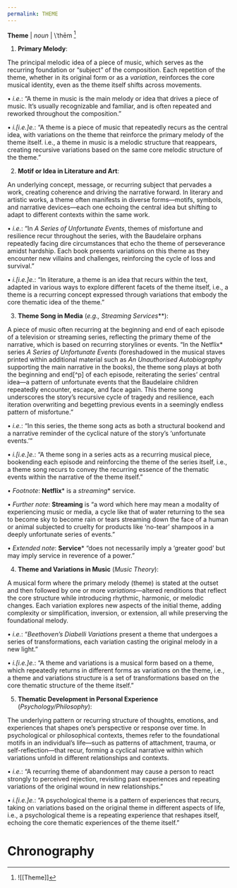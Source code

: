 ```yaml
---
permalink: THEME
---
```





**Theme** | _noun_ | \ˈthēm [^L]

  

1. **Primary Melody**:

The principal melodic idea of a piece of music, which serves as the recurring foundation or “subject” of the composition. Each repetition of the theme, whether in its original form or as a _variation_, reinforces the core musical identity, even as the theme itself shifts across movements.

• _i.e._: “A theme in music is the main melody or idea that drives a piece of music. It’s usually recognizable and familiar, and is often repeated and reworked throughout the composition.”

• _i.\[i.e.]e._: “A theme is a piece of music that repeatedly recurs as the central idea, with variations on the theme that reinforce the primary melody of the theme itself. i.e., a theme in music is a melodic structure that reappears, creating recursive variations based on the same core melodic structure of the theme.”

2. **Motif or Idea in Literature and Art**:

An underlying concept, message, or recurring subject that pervades a work, creating coherence and driving the narrative forward. In literary and artistic works, a theme often manifests in diverse forms—motifs, symbols, and narrative devices—each one echoing the central idea but shifting to adapt to different contexts within the same work.

• _i.e._: “In _A Series of Unfortunate Events_, themes of misfortune and resilience recur throughout the series, with the Baudelaire orphans repeatedly facing dire circumstances that echo the theme of perseverance amidst hardship. Each book presents variations on this theme as they encounter new villains and challenges, reinforcing the cycle of loss and survival.”

• _i.\[i.e.]e._: “In literature, a theme is an idea that recurs within the text, adapted in various ways to explore different facets of the theme itself, i.e., a theme is a recurring concept expressed through variations that embody the core thematic idea of the theme.”

3. **Theme Song in Media** (_e.g.,_ _Streaming Services_**):

A piece of music often recurring at the beginning and end of each episode of a television or streaming series, reflecting the primary theme of the narrative, which is based on recurring storylines or events. “In the Netflix* series _A Series of Unfortunate Events_ (foreshadowed in the musical staves printed within additional material such as _An Unauthorised Autobiography_ supporting the main narrative in the books), the theme song plays at both the beginning and end\[^p] of each episode, reiterating the series’ central idea—a pattern of unfortunate events that the Baudelaire children repeatedly encounter, escape, and face again. This theme song underscores the story’s recursive cycle of tragedy and resilience, each iteration overwriting and begetting previous events in a seemingly endless pattern of misfortune.”

• _i.e._: “In this series, the theme song acts as both a structural bookend and a narrative reminder of the cyclical nature of the story’s ‘unfortunate events.’”

• _i.\[i.e.]e._: “A theme song in a series acts as a recurring musical piece, bookending each episode and reinforcing the theme of the series itself, i.e., a theme song recurs to convey the recurring essence of the thematic events within the narrative of the theme itself.”

• _Footnote_: **Netflix*** is a _streaming_* service.

• _Further note_: **Streaming** is “a word which here may mean a modality of experiencing music or media, a cycle like that of water returning to the sea to become sky to become rain or tears streaming down the face of a human or animal subjected to cruelty for products like ‘no-tear’ shampoos in a deeply unfortunate series of events.”

• _Extended note_: **Service*** “does not necessarily imply a ‘greater good’ but may imply service in reverence of a power.”

4. **Theme and Variations in Music** (_Music Theory_):

A musical form where the primary melody (theme) is stated at the outset and then followed by one or more _variations_—altered renditions that reflect the core structure while introducing rhythmic, harmonic, or melodic changes. Each variation explores new aspects of the initial theme, adding complexity or simplification, inversion, or extension, all while preserving the foundational melody.

• _i.e._: “_Beethoven’s Diabelli Variations_ present a theme that undergoes a series of transformations, each variation casting the original melody in a new light.”

• _i.\[i.e.]e._: “A theme and variations is a musical form based on a theme, which repeatedly returns in different forms as variations on the theme, i.e., a theme and variations structure is a set of transformations based on the core thematic structure of the theme itself.”

5. **Thematic Development in Personal Experience** (_Psychology/Philosophy_):

The underlying pattern or recurring structure of thoughts, emotions, and experiences that shapes one’s perspective or response over time. In psychological or philosophical contexts, themes refer to the foundational motifs in an individual’s life—such as patterns of attachment, trauma, or self-reflection—that recur, forming a cyclical narrative within which variations unfold in different relationships and contexts.

• _i.e._: “A recurring theme of abandonment may cause a person to react strongly to perceived rejection, revisiting past experiences and repeating variations of the original wound in new relationships.”

• _i.\[i.e.]e._: “A psychological theme is a pattern of experiences that recurs, taking on variations based on the original theme in different aspects of life, i.e., a psychological theme is a repeating experience that reshapes itself, echoing the core thematic experiences of the theme itself.”
# Chronography

[^L]: ![[Theme]]
[^p]: POST-MORTVVM, The End, 3033. 